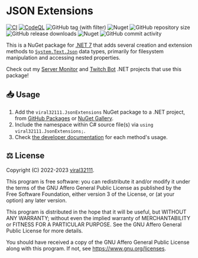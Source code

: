 # JSON Extensions

[![CI](https://github.com/viral32111/JsonExtensions/actions/workflows/ci.yml/badge.svg)](https://github.com/viral32111/JsonExtensions/actions/workflows/ci.yml)
[![CodeQL](https://github.com/viral32111/JsonExtensions/actions/workflows/codeql.yml/badge.svg)](https://github.com/viral32111/JsonExtensions/actions/workflows/codeql.yml)
![GitHub tag (with filter)](https://img.shields.io/github/v/tag/viral32111/JsonExtensions?label=Latest)
![Nuget](https://img.shields.io/nuget/v/viral32111.JsonExtensions?label=NuGet)
![GitHub repository size](https://img.shields.io/github/repo-size/viral32111/JsonExtensions?label=Size)
![GitHub release downloads](https://img.shields.io/github/downloads/viral32111/JsonExtensions/total?label=Downloads)
![Nuget](https://img.shields.io/nuget/dt/viral32111.JsonExtensions?label=Installs)
![GitHub commit activity](https://img.shields.io/github/commit-activity/m/viral32111/JsonExtensions?label=Commits)

This is a NuGet package for [.NET 7](https://learn.microsoft.com/en-us/dotnet/core/whats-new/dotnet-7) that adds several creation and extension methods to [`System.Text.Json`](https://docs.microsoft.com/dotnet/api/system.text.json) data types, primarily for filesystem manipulation and accessing nested properties.

Check out my [Server Monitor](https://github.com/viral32111/ServerMonitor) and [Twitch Bot](https://github.com/viral32111/TwitchBot) .NET projects that use this package!

## 📥 Usage

1. Add the `viral32111.JsonExtensions` NuGet package to a .NET project, from [GitHub Packages](https://github.com/viral32111/JsonExtensions/packages/1617512) or [NuGet Gallery](https://www.nuget.org/packages/viral32111.JsonExtensions/).
2. Include the namespace within C# source file(s) via `using viral32111.JsonExtensions;`.
3. Check [the developer documentation](https://github.com/viral32111/JsonExtensions/wiki/Developer-Documentation) for each method's usage.

## ⚖️ License

Copyright (C) 2022-2023 [viral32111](https://viral32111.com).

This program is free software: you can redistribute it and/or modify
it under the terms of the GNU Affero General Public License as
published by the Free Software Foundation, either version 3 of the
License, or (at your option) any later version.

This program is distributed in the hope that it will be useful,
but WITHOUT ANY WARRANTY; without even the implied warranty of
MERCHANTABILITY or FITNESS FOR A PARTICULAR PURPOSE. See the
GNU Affero General Public License for more details.

You should have received a copy of the GNU Affero General Public License
along with this program. If not, see https://www.gnu.org/licenses.
